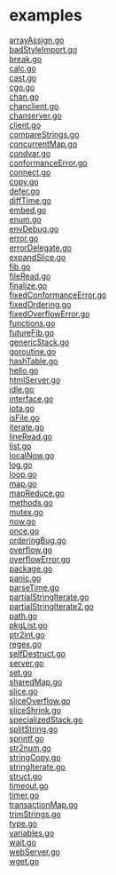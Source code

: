 # examples  

<!-- <a href="https://play.golang.org/p/v7e9gBP1NO5">array.go</a>  -->
<a href="https://play.golang.org/p/TmJ0BJA0Btc">arrayAssign.go</a>  
<a href="https://play.golang.org/p/hsOTDnRpKCo">badStyleImport.go</a>  
<a href="https://play.golang.org/p/RWAA2in8-lq">break.go</a>  
<a href="https://play.golang.org/p/TaxOoWnMAWh">calc.go</a>  
<a href="https://play.golang.org/p/G_kOyW5V8zO">cast.go</a>  
<a href="https://play.golang.org/p/Ber4N-yeRu2">cgo.go</a>  
<a href="https://play.golang.org/p/9XlrhGYcOYs">chan.go</a>  
<a href="https://play.golang.org/p/OIqS5okwNfE">chanclient.go</a>  
<a href="https://play.golang.org/p/L9Vg970jdA4">chanserver.go</a>  
<a href="https://play.golang.org/p/R-FXAcpmVkl">client.go</a>  
<a href="https://play.golang.org/p/dkm2Pn8WGQz">compareStrings.go</a>  
<a href="https://play.golang.org/p/Xt-aE2qgkP3">concurrentMap.go</a>  
<a href="https://play.golang.org/p/yBFgzJkoGys">condvar.go</a>  
<a href="https://play.golang.org/p/EdfWqgOWjO6">conformanceError.go</a>  
<a href="https://play.golang.org/p/Lm-OaMIXl9E">connect.go</a>  
<a href="https://play.golang.org/p/2X9SZK6TZAe">copy.go</a>  
<a href="https://play.golang.org/p/Jbl0jUbBWiu">defer.go</a>  
<a href="https://play.golang.org/p/x5aHcXDQbVx">diffTime.go</a>  
<a href="https://play.golang.org/p/7Xo1tcqUTyV">embed.go</a>  
<a href="https://play.golang.org/p/ThVMvwNmd7E">enum.go</a>  
<a href="https://play.golang.org/p/sQxZ3jG4j98">envDebug.go</a>  
<a href="https://play.golang.org/p/ib5Zktk3jYJ">error.go</a>  
<a href="https://play.golang.org/p/f8EaiKa4LF2">errorDelegate.go</a>  
<a href="https://play.golang.org/p/Oc_rSrArM5A">expandSlice.go</a>  
<a href="https://play.golang.org/p/53zrMeVt7RY">fib.go</a>  
<a href="https://play.golang.org/p/ED1pCdsdJ9r">fileRead.go</a>  
<a href="https://play.golang.org/p/v5LPkNo-Hqy">finalize.go</a>  
<a href="https://play.golang.org/p/oH7xxM7RZr8">fixedConformanceError.go</a>  
<a href="https://play.golang.org/p/T2Aouv0ZgaF">fixedOrdering.go</a>  
<a href="https://play.golang.org/p/aHFzS5kOqgd">fixedOverflowError.go</a>  
<a href="https://play.golang.org/p/Jrhe2FBpwB2">functions.go</a>  
<a href="https://play.golang.org/p/d-kVe6R05hB">futureFib.go</a>  
<a href="https://play.golang.org/p/6X11i9CYGI5">genericStack.go</a>  
<a href="https://play.golang.org/p/J0NtWxqEBDD">goroutine.go</a>  
<a href="https://play.golang.org/p/VZyWuLviFGY">hashTable.go</a>  
<a href="https://play.golang.org/p/Ozb66IEDwVi">hello.go</a>  
<a href="https://play.golang.org/p/b0A588GJbem">htmlServer.go</a>  
<a href="https://play.golang.org/p/GgVm-HDWXTC">idle.go</a>  
<a href="https://play.golang.org/p/kb9G80QHQ81">interface.go</a>  
<a href="https://play.golang.org/p/szNAU2ey3GG">iota.go</a>  
<a href="https://play.golang.org/p/1EiwNZsDPH_7">isFile.go</a>  
<a href="https://play.golang.org/p/17FzSt-Sc2N">iterate.go</a>  
<a href="https://play.golang.org/p/GV60U4bgzC-">lineRead.go</a>  
<a href="https://play.golang.org/p/WHjZFwpmV3b">list.go</a>  
<a href="https://play.golang.org/p/dTQlbyuGN51">localNow.go</a>  
<a href="https://play.golang.org/p/M5k7B-r74IW">log.go</a>  
<a href="https://play.golang.org/p/nJNUll9pZ89">loop.go</a>  
<a href="https://play.golang.org/p/ppeEk2DGtIl">map.go</a>  
<a href="https://play.golang.org/p/PjqwaEsJ65v">mapReduce.go</a>  
<a href="https://play.golang.org/p/PUOKhWDwwGq">methods.go</a>  
<a href="https://play.golang.org/p/Ha59MjXUola">mutex.go</a>  
<a href="https://play.golang.org/p/BHjFGm6opM8">now.go</a>  
<a href="https://play.golang.org/p/9MRUkSEc9PB">once.go</a>  
<a href="https://play.golang.org/p/-4iiPLTyNwu">orderingBug.go</a>  
<a href="https://play.golang.org/p/nLIBSipJvQa">overflow.go</a>  
<a href="https://play.golang.org/p/wGhFusySxlq">overflowError.go</a>  
<a href="https://play.golang.org/p/pFIfv6KXt2n">package.go</a>  
<a href="https://play.golang.org/p/25eC-7oLo9p">panic.go</a>  
<a href="https://play.golang.org/p/m1V7X_NyjyM">parseTime.go</a>  
<a href="https://play.golang.org/p/qZhfRxC8TNQ">partialStringIterate.go</a>  
<a href="https://play.golang.org/p/0i_pURZHLwC">partialStringIterate2.go</a>  
<a href="https://play.golang.org/p/_-nzXdA-8Ln">path.go</a>  
<a href="https://play.golang.org/p/W6PY1GZwvYw">pkgList.go</a>  
<a href="https://play.golang.org/p/T5te2wIkLOb">ptr2int.go</a>  
<a href="https://play.golang.org/p/HSBuGQOfFoI">regex.go</a>  
<a href="https://play.golang.org/p/7tvDk-oBAKy">selfDestruct.go</a>  
<a href="https://play.golang.org/p/c0ZMcAtI-QW">server.go</a>  
<a href="https://play.golang.org/p/hoNccStzs1W">set.go</a>  
<a href="https://play.golang.org/p/J1uEuh1qMXu">sharedMap.go</a>  
<a href="https://play.golang.org/p/ageedejbmrP">slice.go</a>  
<a href="https://play.golang.org/p/kP-6grYFh27">sliceOverflow.go</a>  
<a href="https://play.golang.org/p/h-aIfUAB0Hy">sliceShrink.go</a>  
<a href="https://play.golang.org/p/dIvLlH8RAyT">specializedStack.go</a>  
<a href="https://play.golang.org/p/xaEnbtl2QK_i">splitString.go</a>  
<a href="https://play.golang.org/p/BQWObd7o8FI">sprintf.go</a>  
<a href="https://play.golang.org/p/eNfauPpgv3F">str2num.go</a>  
<a href="https://play.golang.org/p/6EetG_A-673">stringCopy.go</a>  
<a href="https://play.golang.org/p/vtu_ms6MiHz">stringIterate.go</a>  
<a href="https://play.golang.org/p/DEJX6pYhO7B">struct.go</a>  
<a href="https://play.golang.org/p/ZdFzEKadVuf">timeout.go</a>  
<a href="https://play.golang.org/p/5KUY_a0Iquc">timer.go</a>  
<a href="https://play.golang.org/p/QrDA5DnO8Hz">transactionMap.go</a>  
<a href="https://play.golang.org/p/Z_CnktfJ5an">trimStrings.go</a>  
<a href="https://play.golang.org/p/ik9Tw6ZB7vu">type.go</a>  
<a href="https://play.golang.org/p/uqWap6I9Ugw">variables.go</a>  
<a href="https://play.golang.org/p/d1FoL346Zdr">wait.go</a>  
<a href="https://play.golang.org/p/HbpPFNypubK">webServer.go</a>  
<a href="https://play.golang.org/p/17sWzTe1G0Z">wget.go</a>  
